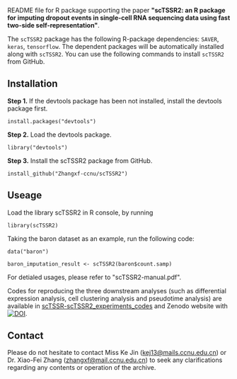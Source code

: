 README file for R package supporting the paper **"scTSSR2: an R package for imputing dropout events in single-cell RNA sequencing data using fast two-side self-representation"**.

The `scTSSR2` package has the following R-package dependencies: `SAVER`, `keras`, `tensorflow`. The dependent packages will be automatically installed along with `scTSSR2`. You can use the following commands to install `scTSSR2` from GitHub.

Installation
----------------------
**Step 1.** If the devtools package has been not installed, install the devtools package first. 

`install.packages("devtools")`

**Step 2.** Load the devtools package.

`library("devtools")`

**Step 3.** Install the scTSSR2 package from GitHub.

`install_github("Zhangxf-ccnu/scTSSR2")`

Useage
----------------------
Load the library scTSSR2 in R console, by running

`library(scTSSR2)`

Taking the baron dataset as an example, run the following code:

`data("baron")`

`baron_imputation_result <- scTSSR2(baron$count.samp)`

For detialed usages, please refer to "scTSSR2-manual.pdf".

Codes for reproducing the three downstream analyses (such as differential expression analysis, cell clustering analysis and pseudotime analysis) are available in [scTSSR-scTSSR2_experiments_codes](https://github.com/Zhangxf-ccnu/scTSSR-scTSSR2_experiments_codes) and Zenodo website with [![DOI](https://zenodo.org/badge/DOI/10.5281/zenodo.6423597.svg)](https://doi.org/10.5281/zenodo.6423597).

Contact
------------------------
Please do not hesitate to contact Miss Ke Jin ([kej13@mails.ccnu.edu.cn](kej13@mails.ccnu.edu.cn)) or Dr. Xiao-Fei Zhang ([zhangxf@mail.ccnu.edu.cn](zhangxf@mail.ccnu.edu.cn)) to seek any clarifications regarding any contents or operation of the archive.
